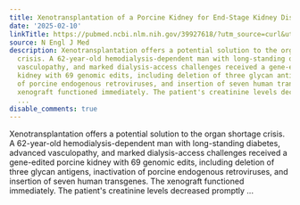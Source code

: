 ```yaml
---
title: Xenotransplantation of a Porcine Kidney for End-Stage Kidney Disease
date: '2025-02-10'
linkTitle: https://pubmed.ncbi.nlm.nih.gov/39927618/?utm_source=curl&utm_medium=rss&utm_campaign=pubmed-2&utm_content=1LIK-026Y9bjRE4xDQ231BSa89BnY4O2Rfi-9WXQd8C31C6cqE&fc=20211015124055&ff=20250211171019&v=2.18.0.post9+e462414
source: N Engl J Med
description: Xenotransplantation offers a potential solution to the organ shortage
  crisis. A 62-year-old hemodialysis-dependent man with long-standing diabetes, advanced
  vasculopathy, and marked dialysis-access challenges received a gene-edited porcine
  kidney with 69 genomic edits, including deletion of three glycan antigens, inactivation
  of porcine endogenous retroviruses, and insertion of seven human transgenes. The
  xenograft functioned immediately. The patient's creatinine levels decreased promptly
  ...
disable_comments: true
---
```

Xenotransplantation offers a potential solution to the organ shortage crisis. A 62-year-old hemodialysis-dependent man with long-standing diabetes, advanced vasculopathy, and marked dialysis-access challenges received a gene-edited porcine kidney with 69 genomic edits, including deletion of three glycan antigens, inactivation of porcine endogenous retroviruses, and insertion of seven human transgenes. The xenograft functioned immediately. The patient's creatinine levels decreased promptly ...